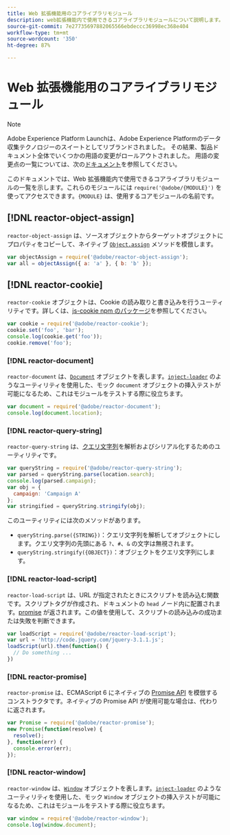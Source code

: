 ```yaml
---
title: Web 拡張機能用のコアライブラリモジュール
description: web拡張機能内で使用できるコアライブラリモジュールについて説明します。
source-git-commit: 7e27735697882065566ebdeccc36998ec368e404
workflow-type: tm+mt
source-wordcount: '350'
ht-degree: 87%

---
```


# Web 拡張機能用のコアライブラリモジュール

>[!NOTE]
>
>Adobe Experience Platform Launchは、Adobe Experience Platformのデータ収集テクノロジーのスイートとしてリブランドされました。 その結果、製品ドキュメント全体でいくつかの用語の変更がロールアウトされました。 用語の変更点の一覧については、次の[ドキュメント](../../term-updates.md)を参照してください。

このドキュメントでは、Web 拡張機能内で使用できるコアライブラリモジュールの一覧を示します。これらのモジュールには `require('@adobe/{MODULE}')` を使ってアクセスできます。`{MODULE}` は、使用するコアモジュールの名前です。

## [!DNL reactor-object-assign]

`reactor-object-assign` は、ソースオブジェクトからターゲットオブジェクトにプロパティをコピーして、ネイティブ [`Object.assign`](https://developer.mozilla.org/ja-JP/docs/Web/JavaScript/Reference/Global_Objects/Object/assign) メソッドを模倣します。

```javascript
var objectAssign = require('@adobe/reactor-object-assign');
var all = objectAssign({ a: 'a' }, { b: 'b' });
```

## [!DNL reactor-cookie]

`reactor-cookie` オブジェクトは、Cookie の読み取りと書き込みを行うユーティリティです。詳しくは、[js-cookie npm のパッケージ](https://www.npmjs.com/package/js-cookie)を参照してください。

```javascript
var cookie = require('@adobe/reactor-cookie');
cookie.set('foo', 'bar');
console.log(cookie.get('foo'));
cookie.remove('foo');
```

### [!DNL reactor-document]

`reactor-document` は、[`Document`](https://developer.mozilla.org/ja-JP/docs/Web/API/Document) オブジェクトを表します。[`inject-loader`](https://www.npmjs.com/package/inject-loader) のようなユーティリティを使用した、モック `document` オブジェクトの挿入テストが可能になるため、これはモジュールをテストする際に役立ちます。

```javascript
var document = require('@adobe/reactor-document');
console.log(document.location);
```

### [!DNL reactor-query-string]

`reactor-query-string` は、[クエリ文字列](https://developer.mozilla.org/ja/docs/Web/API/HTMLHyperlinkElementUtils/search)を解析およびシリアル化するためのユーティリティです。

```javascript
var queryString = require('@adobe/reactor-query-string');
var parsed = queryString.parse(location.search);
console.log(parsed.campaign);
var obj = {
  campaign: 'Campaign A'
};
var stringified = queryString.stringify(obj);
```

このユーティリティには次のメソッドがあります。

* `queryString.parse({STRING})`：クエリ文字列を解析してオブジェクトにします。クエリ文字列の先頭にある `?`、`#`、`&` の文字は無視されます。
* `queryString.stringify({OBJECT})`：オブジェクトをクエリ文字列にします。

### [!DNL reactor-load-script]

`reactor-load-script` は、URL が指定されたときにスクリプトを読み込む関数です。スクリプトタグが作成され、ドキュメントの `head` ノード内に配置されます。[promise](https://developer.mozilla.org/ja-JP/docs/Web/JavaScript/Reference/Global_Objects/Promise) が返されます。この値を使用して、スクリプトの読み込みの成功または失敗を判断できます。

```javascript
var loadScript = require('@adobe/reactor-load-script');
var url = 'http://code.jquery.com/jquery-3.1.1.js';
loadScript(url).then(function() {
  // Do something ...
})
```

### [!DNL reactor-promise]

`reactor-promise` は、ECMAScript 6 にネイティブの [Promise API](https://developer.mozilla.org/en-US/docs/Web/JavaScript/Reference/Global_Objects/Promise) を模倣するコンストラクタです。ネイティブの Promise API が使用可能な場合は、代わりに返されます。

```javascript
var Promise = require('@adobe/reactor-promise');
new Promise(function(resolve) {
  resolve();
}, function(err) {
  console.error(err);
});
```

### [!DNL reactor-window]

`reactor-window` は、[`Window`](https://developer.mozilla.org/ja-JP/docs/Web/API/Window) オブジェクトを表します。[`inject-loader`](https://www.npmjs.com/package/inject-loader) のようなユーティリティを使用した、モック `Window` オブジェクトの挿入テストが可能になるため、これはモジュールをテストする際に役立ちます。

```javascript
var window = require('@adobe/reactor-window');
console.log(window.document);
```
